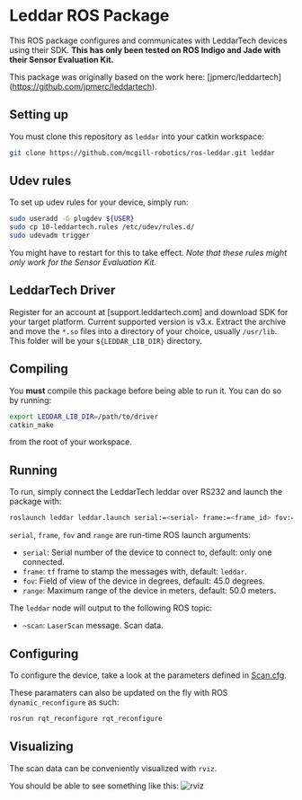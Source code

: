 Leddar ROS Package
==================

This ROS package configures and communicates with LeddarTech devices using
their SDK. **This has only been tested on ROS Indigo and Jade with their
Sensor Evaluation Kit.**

This package was originally based on the work here: [jpmerc/leddartech]
(https://github.com/jpmerc/leddartech).

Setting up
----------
You must clone this repository as `leddar` into your catkin workspace:

```bash
git clone https://github.com/mcgill-robotics/ros-leddar.git leddar
```

Udev rules
----------
To set up udev rules for your device, simply run:

```bash
sudo useradd -G plugdev ${USER}
sudo cp 10-leddartech.rules /etc/udev/rules.d/
sudo udevadm trigger
```

You might have to restart for this to take effect.
*Note that these rules might only work for the Sensor Evaluation Kit.*

LeddarTech Driver
-----------------
Register for an account at [support.leddartech.com] and download SDK for
your target platform. Current supported version is v3.x. Extract the archive
and move the `*.so` files into a directory of your choice, usually `/usr/lib`.
This folder will be your `${LEDDAR_LIB_DIR}` directory. 

Compiling
---------
You **must** compile this package before being able to run it. You can do so
by running:

```bash
export LEDDAR_LIB_DIR=/path/to/driver
catkin_make
```

from the root of your workspace.

Running
-------
To run, simply connect the LeddarTech leddar over RS232 and launch the
package with:

```bash
roslaunch leddar leddar.launch serial:=<serial> frame:=<frame_id> fov:=<fov> range:=<range>
```

`serial`, `frame`, `fov` and `range`  are run-time ROS launch arguments:
- `serial`: Serial number of the device to connect to, default: only one
connected.
- `frame`: `tf` frame to stamp the messages with, default: `leddar`.
- `fov`: Field of view of the device in degrees, default: 45.0 degrees.
- `range`: Maximum range of the device in meters, default: 50.0 meters.

The `leddar` node will output to the following ROS topic:
- `~scan`: `LaserScan` message. Scan data.

Configuring
-----------
To configure the device, take a look at the parameters defined
in [Scan.cfg](cfg/Scan.cfg).

These paramaters can also be updated on the fly with ROS `dynamic_reconfigure`
as such:

```bash
rosrun rqt_reconfigure rqt_reconfigure
```

Visualizing
-----------
The scan data can be conveniently visualized with `rviz`.

You should be able to see something like this:
![rviz](https://cloud.githubusercontent.com/assets/723610/12699528/8cbbe460-c78c-11e5-801d-e6c24fc7da47.png)
